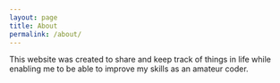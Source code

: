 ```yaml
---
layout: page
title: About
permalink: /about/
---
```


  This website was created to share and keep track of things in life while enabling me to be able to improve my skills as an amateur coder. 